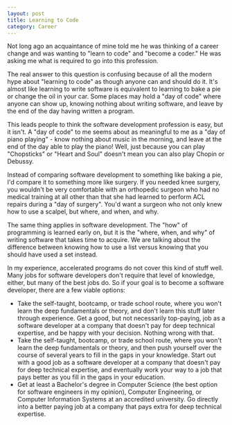 ```yaml
---
layout: post
title: Learning to Code
category: Career
---
```

Not long ago an acquaintance of mine told me he was thinking of a career change and was wanting to "learn to code" and "become a coder."  He was asking me what is required to go into this profession.

The real answer to this question is confusing because of all the modern hype about "learning to code" as though anyone can and should do it.  It's almost like learning to write software is equivalent to learning to bake a pie or change the oil in your car.  Some places may hold a "day of code" where anyone can show up, knowing nothing about writing software, and leave by the end of the day having written a program.

This leads people to think the software development profession is easy, but it isn't.  A "day of code" to me seems about as meaningful to me as a "day of piano playing" - know nothing about music in the morning, and leave at the end of the day able to play the piano!  Well, just because you can play "Chopsticks" or "Heart and Soul" doesn't mean you can also play Chopin or Debussy.

Instead of comparing software development to something like baking a pie, I'd compare it to something more like surgery.  If you needed knee surgery, you wouldn't be very comfortable with an orthopedic surgeon who had no medical training at all other than that she had learned to perform ACL repairs during a "day of surgery".  You'd want a surgeon who not only knew how to use a scalpel, but where, and when, and why.

The same thing applies in software development.  The "how" of programming is learned early on, but it is the "where, when, and why" of writing software that takes time to acquire.  We are talking about the difference between knowing how to use a list versus knowing that you should have used a set instead.

In my experience, accelerated programs do not cover this kind of stuff well.  Many jobs for software developers don't require that level of knowledge, either, but many of the best jobs do.  So if your goal is to become a software developer, there are a few viable options:

* Take the self-taught, bootcamp, or trade school route, where you won't learn the deep fundamentals or theory, and don't learn this stuff later through experience.  Get a good, but not necessarily top-paying, job as a software developer at a company that doesn't pay for deep technical expertise, and be happy with your decision.  Nothing wrong with that.
* Take the self-taught, bootcamp, or trade school route, where you won't learn the deep fundamentals or theory, and then push yourself over the course of several years to fill in the gaps in your knowledge.  Start out with a good job as a software developer at a company that doesn't pay for deep technical expertise, and eventually work your way to a job that pays better as you fill in the gaps in your education.
* Get at least a Bachelor's degree in Computer Science (the best option for software engineers in my opinion), Computer Engineering, or Computer Information Systems at an accredited university.  Go directly into a better paying job at a company that pays extra for deep technical expertise.

